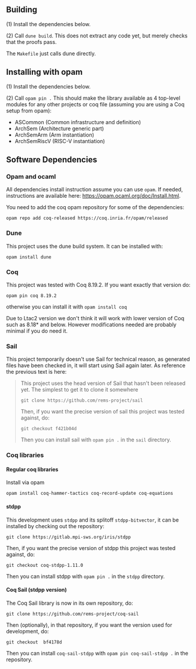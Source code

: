 ## Building

(1) Install the dependencies below.

(2) Call `dune build`. This does not extract any code yet, but merely checks that the proofs pass.

The `Makefile` just calls dune directly.

## Installing with opam

(1) Install the dependencies below.

(2) Call `opam pin .` This should make the library available as 4 top-level modules for any other
projects or coq file (assuming you are using a Coq setup from opam):
 - ASCommon (Common infrastructure and definition)
 - ArchSem (Architecture generic part)
 - ArchSemArm (Arm instantiation)
 - ArchSemRiscV (RISC-V instantiation)


## Software Dependencies

### Opam and ocaml

All dependencies install instruction assume you can use `opam`. If needed,
instructions are available here: https://opam.ocaml.org/doc/Install.html.

You need to add the coq opam repository for some of the dependencies:
```
opam repo add coq-released https://coq.inria.fr/opam/released
```


### Dune

This project uses the dune build system. It can be installed with:
```
opam install dune
```


### Coq

This project was tested with Coq 8.19.2. If you want exactly that version do:
```
opam pin coq 8.19.2
```
otherwise you can install it with `opam install coq`

Due to Ltac2 version we don't think it will work with lower version of Coq such
as 8.18* and below. However modifications needed are probably minimal if you do
need it. 


### Sail

This project temporarily doesn't use Sail for technical reason, as generated files
have been checked in, it will start using Sail again later. As reference the
previous text is here:

> This project uses the head version of Sail that hasn't been released yet. The
> simplest to get it to clone it somewhere
> ```
> git clone https://github.com/rems-project/sail
> ```
>
> Then, if you want the precise version of sail this project was tested
> against, do:
> ```
> git checkout f421b04d
> ```
>
> Then you can install sail with `opam pin .` in the `sail` directory.


### Coq libraries

#### Regular coq libraries

Install via opam
```
opam install coq-hammer-tactics coq-record-update coq-equations
```

#### stdpp

This development uses `stdpp` and its splitoff `stdpp-bitvector`, it can be installed by
checking out the repository:
```
git clone https://gitlab.mpi-sws.org/iris/stdpp
```

Then, if you want the precise version of stdpp this project was tested
against, do:
```
git checkout coq-stdpp-1.11.0
```

Then you can install stdpp with `opam pin .` in the `stdpp` directory. 


#### Coq Sail (stdpp version)

The Coq Sail library is now in its own repository, do:

```
git clone https://github.com/rems-project/coq-sail
```

Then (optionally), in that repository, if you want the version used for development, do:
```
git checkout  bf4178d
```

Then you can install `coq-sail-stdpp` with `opam pin coq-sail-stdpp .` in the
repository.


